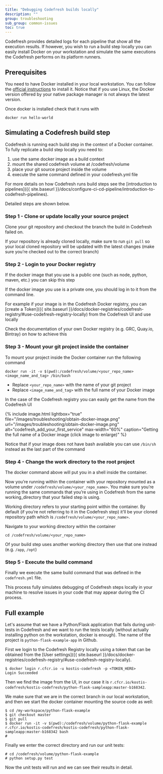 ```yaml
---
title: "Debugging Codefresh builds locally"
description: ""
group: troubleshooting
sub_group: common-issues
toc: true
---
```


Codefresh provides detailed logs for each pipeline that show all the execution results. If however, you wish to run
a build step locally you can easily install Docker on your workstation and simulate the same executions the Codefresh performs on its platform runners.

## Prerequisites 

You need to have Docker installed in your local workstation. You can follow the [official instructions](https://docs.docker.com/install/) to install it. Notice that if you use Linux, the Docker version offered by your native
package manager is not always the latest version.

Once docker is installed check that it runs with

```
docker run hello-world
```

## Simulating a Codefresh build step

Codefresh is running each build step in the context of a Docker container. To fully replicate a build step locally you need to:

1. use the same docker image as a build context
1. mount the shared codefresh volume at /codefresh/volume
1. place your git source project inside the volume
1. execute the same command defined in your codefresh.yml file

For more details on how Codefresh runs build steps see the [introduction to pipelines]({{ site.baseurl }}/docs/configure-ci-cd-pipeline/introduction-to-codefresh-pipelines).

Detailed steps are shown below.

### Step 1 - Clone or update locally your source project

Clone your git repository and checkout the branch the build in Codefresh failed on.

If your repository is already cloned locally, make sure to run `git pull` so your local cloned
repository will be updated with the latest changes (make sure you’re checked out to
the correct branch)

### Step 2 - Login to your Docker registry

If the docker image that you use is a public one (such as node, python, maven, etc.) you can skip this step

If the docker image you use is a private one, you should log in to it from the command line.

For example if your image is in the Codefresh Docker registry, you can [create a Token]({{ site.baseurl }}/docs/docker-registries/codefresh-registry/#use-codefresh-registry-locally) from the Codefresh UI 
and use locally

Check the documentation of your own Docker registry (e.g. GRC, Quay.io, Bintray) on how to achieve this

### Step 3 - Mount your git project inside the container 


To mount your project inside the Docker container run the following command

```
docker run -it -v $(pwd):/codefresh/volume/<your_repo_name> <image_name_and_tag> /bin/bash
```

* Replace `<your_repo_name>` with the name of your git project
* Replace `<image_name_and_tag>` with the full name of your Docker image

In the case of the Codefresh registry you can easily get the name from the Codefresh UI

{% include image.html 
lightbox="true" 
file="/images/troubleshooting/obtain-docker-image.png" 
url="/images/troubleshooting/obtain-docker-image.png"
alt="codefresh_add_your_first_service"
max-width="60%"
caption="Getting the full name of a Docker image (click image to enlarge)" 
%}

Notice that if your image does not have bash available you can use `/bin/sh` instead as the last part of the command

### Step 4 - Change the work directory to the root project

The docker command above will put you in a shell inside the container.

Now you’re running within the container with your repository mounted as a volume under
`/codefresh/volume/<your_repo_name>`. You make sure you’re running the
same commands that you’re using in Codefresh from the same working_directory that
your failed step is using.

Working directory refers to your starting point within the container. By default (if you’re
not referring to it in the Codefresh step) it’ll be your cloned repository path which is
`/codefresh/volume/<your_repo_name>`.

Navigate to your working directory within the container

```
cd /codefresh/volume/<your_repo_name>
```

Of your build step uses another working directory then use that one instead (e.g. `/app`, `/opt`)

### Step 5 - Execute the build command

Finally we execute the same build command that was defined in the `codefresh.yml` file.

This process fully simulates debugging of Codefresh steps locally in your machine to resolve issues in
your code that may appear during the CI process.


## Full example

Let's assume that we have a Python/Flask application that fails during unit-tests in Codefresh and we want to run the tests locally (without actually installing python on the workstation, docker is enough). The name of the project is `python-flask-example-app` in Github.

First we login to the Codefresh Registry locally using a token that can be obtained from the [User settings]({{ site.baseurl }}/docs/docker-registries/codefresh-registry/#use-codefresh-registry-locally).

```
$ docker login r.cfcr.io -u kostis-codefresh -p <TOKEN_HERE>
Login Succeeded

```

Then we find the image from the UI, in our case it is `r.cfcr.io/kostis-codefresh/kostis-codefresh/python-flask-sampleapp:master-b168342`.

We make sure that we are in the correct branch in our local workstation, and then we start the docker container
mounting the source code as well:

```
$ cd /my-workspace/python-flask-example
$ git checkout master
$ git pull
$ docker run -it -v $(pwd):/codefresh/volume/python-flask-example  r.cfcr.io/kostis-codefresh/kostis-codefresh/python-flask-sampleapp:master-b168342 bash
#

```

Finally we enter the correct directory and run our unit tests:

```
# cd /codefresh/volume/python-flask-example
# python setup.py test

```

Now the unit tests will run and we can see their results in detail.







